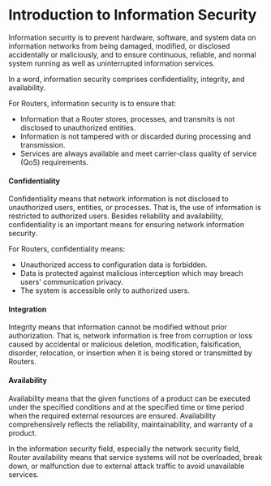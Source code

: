 Introduction to Information Security
====================================

Information security is to prevent hardware, software, and system data on information networks from being damaged, modified, or disclosed accidentally or maliciously, and to ensure continuous, reliable, and normal system running as well as uninterrupted information services.

In a word, information security comprises confidentiality, integrity, and availability.

For Routers, information security is to ensure that:

* Information that a Router stores, processes, and transmits is not disclosed to unauthorized entities.
* Information is not tampered with or discarded during processing and transmission.
* Services are always available and meet carrier-class quality of service (QoS) requirements.

#### Confidentiality

Confidentiality means that network information is not disclosed to unauthorized users, entities, or processes. That is, the use of information is restricted to authorized users. Besides reliability and availability, confidentiality is an important means for ensuring network information security.

For Routers, confidentiality means:

* Unauthorized access to configuration data is forbidden.
* Data is protected against malicious interception which may breach users' communication privacy.
* The system is accessible only to authorized users.

#### Integration

Integrity means that information cannot be modified without prior authorization. That is, network information is free from corruption or loss caused by accidental or malicious deletion, modification, falsification, disorder, relocation, or insertion when it is being stored or transmitted by Routers.


#### Availability

Availability means that the given functions of a product can be executed under the specified conditions and at the specified time or time period when the required external resources are ensured. Availability comprehensively reflects the reliability, maintainability, and warranty of a product.

In the information security field, especially the network security field, Router availability means that service systems will not be overloaded, break down, or malfunction due to external attack traffic to avoid unavailable services.